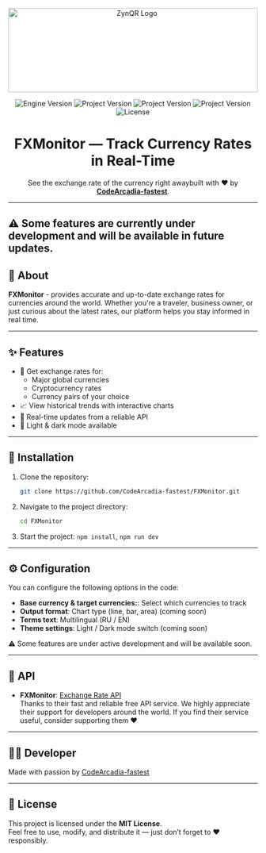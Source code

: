 
<p align="center">
    <img src="https://i.postimg.cc/3N0LR7TP/Logopit-1748451120666.jpg" alt="ZynQR Logo" width="100%" height="170" style="   object-fit: cover;">
</p>

<p align="center">
    <img src="https://img.shields.io/badge/Engine-2025.5-blueviolet" alt="Engine Version">
    <img src="https://img.shields.io/badge/Version-1.0.0(beta)-blue" alt="Project Version">
    <img src="https://img.shields.io/badge/Provisions-Not ready-yellow" alt="Project Version">
    <img src="https://img.shields.io/badge/Status-Development-red" alt="Project Version">
    <img src="https://img.shields.io/badge/License-MIT-success" alt="License">
</p>

<h1 align="center">FXMonitor — Track Currency Rates in Real-Time</h1>

<p align="center">
   See the exchange rate of the currency right awaybuilt with ❤️ by <strong><a href="https://github.com/CodeArcadia-fastest">CodeArcadia-fastest</a></strong>.
</p>

---

## ⚠️ Some features are currently under development and will be available in future updates.


## 📌 About

**FXMonitor** - provides accurate and up-to-date exchange rates for currencies around the world. Whether you're a traveler, business owner, or just curious about the latest rates, our platform helps you stay informed in real time.

---

## ✨ Features

- 💱 Get exchange rates for:
  - Major global currencies
  - Cryptocurrency rates
  - Currency pairs of your choice
- 📈 View historical trends with interactive charts
- 🔄 Real-time updates from a reliable API
- 🎨 Light & dark mode available

---

## 🚀 Installation

1. Clone the repository:
   ```bash
   git clone https://github.com/CodeArcadia-fastest/FXMonitor.git
   ```

2. Navigate to the project directory:
   ```bash
   cd FXMonitor
   ```

3. Start the project:
   `npm install`,
   `npm run dev`

---

## ⚙️ Configuration

You can configure the following options in the code:

- **Base currency & target currencies:**: Select which currencies to track
- **Output format**: Chart type (line, bar, area) (coming soon)
- **Terms text**: Multilingual (RU / EN)
- **Theme settings**: Light / Dark mode switch (coming soon)

⚠️ Some features are under active development  and will be available soon.

---

## 🙏 API

- **FXMonitor**: [Exchange Rate API]( https://www.exchangerate-api.com)  
Thanks to their fast and reliable free API service.
We highly appreciate their support for developers around the world.
If you find their service useful, consider supporting them ❤️

---

## 🧑‍💻 Developer

Made with passion by [CodeArcadia-fastest](https://github.com/CodeArcadia-fastest)

---

## 📜 License

This project is licensed under the **MIT License**.  
Feel free to use, modify, and distribute it — just don’t forget to ❤️ responsibly.
